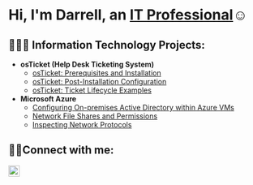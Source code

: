 <h1>Hi, I'm Darrell, an <a href="https://linkedin.com/in/DarrellJo">IT Professional</a>☺</h1>

<h2>👨🏽‍💻 Information Technology Projects:</h2>

- <b>osTicket (Help Desk Ticketing System)</b>
  - [osTicket: Prerequisites and Installation](https://github.com/DarrellJo/osticket-prereqs)
  - [osTicket: Post-Installation Configuration](https://github.com/DarrellJo/osticket-postinstall)
  - [osTicket: Ticket Lifecycle Examples](https://github.com/DarrellJo/ticket-lifecycle)
- <b>Microsoft Azure</b>
  - [Configuring On-premises Active Directory within Azure VMs](https://github.com/DarrellJo/configure-ad)
  - [Network File Shares and Permissions](https://github.com/DarrellJo/Network-File-Shares)
  - [Inspecting Network Protocols](https://github.com/DarrellJo/azure-network-protocol)

<h2>🤳🏽Connect with me:</h2>

[<img align="left" alt="Josh | LinkedIn" width="22px" src="https://cdn.jsdelivr.net/npm/simple-icons@v3/icons/linkedin.svg" />][linkedin]
  
[linkedin]: https://www.linkedin.com/in/darrelljo

